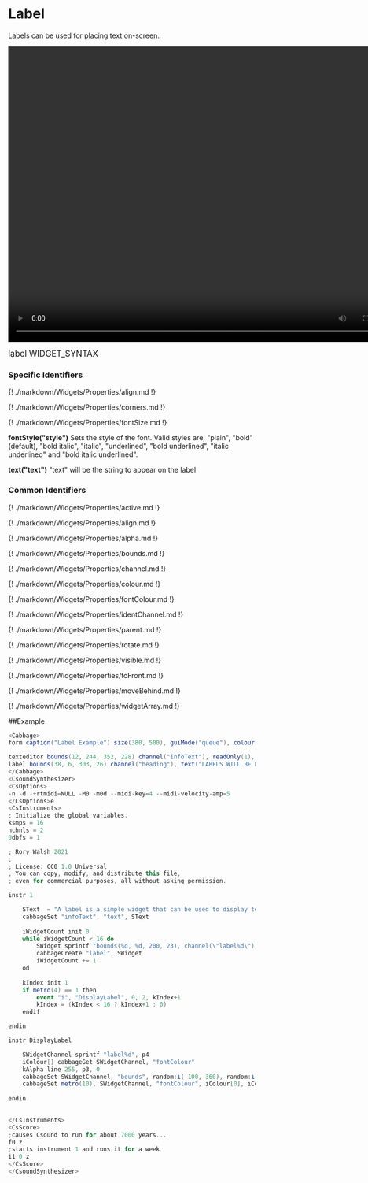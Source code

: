 # Label

Labels can be used for placing text on-screen. 

<video width="800" height="600" controls>
<source src="../../images/docs/label.mp4">
</video> 

<big></pre>
label WIDGET_SYNTAX
</pre></big>

### Specific Identifiers

{! ./markdown/Widgets/Properties/align.md !} 

{! ./markdown/Widgets/Properties/corners.md !} 

{! ./markdown/Widgets/Properties/fontSize.md !} 

**fontStyle("style")** Sets the style of the font. Valid styles are, "plain", "bold"(default), "bold italic", "italic", "underlined", "bold underlined", "italic underlined" and "bold italic underlined". 

**text("text")** "text" will be the string to appear on the label

### Common Identifiers

{! ./markdown/Widgets/Properties/active.md !}  

{! ./markdown/Widgets/Properties/align.md !}  

{! ./markdown/Widgets/Properties/alpha.md !} 

{! ./markdown/Widgets/Properties/bounds.md !}  

{! ./markdown/Widgets/Properties/channel.md !}  

{! ./markdown/Widgets/Properties/colour.md !}  

{! ./markdown/Widgets/Properties/fontColour.md !}  

{! ./markdown/Widgets/Properties/identChannel.md !}  

{! ./markdown/Widgets/Properties/parent.md !} 

{! ./markdown/Widgets/Properties/rotate.md !}  

{! ./markdown/Widgets/Properties/visible.md !}  
 
{! ./markdown/Widgets/Properties/toFront.md !} 

{! ./markdown/Widgets/Properties/moveBehind.md !} 

{! ./markdown/Widgets/Properties/widgetArray.md !}  

<!--(End of identifiers)/-->


##Example
<!--(Widget Example)/-->
```csharp
<Cabbage>
form caption("Label Example") size(380, 500), guiMode("queue"), colour(2, 145, 209) pluginId("def1")

texteditor bounds(12, 244, 352, 228) channel("infoText"), readOnly(1), wrap(1), scrollbars(1)
label bounds(38, 6, 303, 26) channel("heading"), text("LABELS WILL BE LABELS"), fontColour(255, 255, 255, 255)
</Cabbage>
<CsoundSynthesizer>
<CsOptions>
-n -d -+rtmidi=NULL -M0 -m0d --midi-key=4 --midi-velocity-amp=5
</CsOptions>e
<CsInstruments>
; Initialize the global variables. 
ksmps = 16
nchnls = 2
0dbfs = 1

; Rory Walsh 2021 
;
; License: CC0 1.0 Universal
; You can copy, modify, and distribute this file, 
; even for commercial purposes, all without asking permission. 

instr 1

    SText  = "A label is a simple widget that can be used to display text the screen. They can act as simple buttons sending a 0 or 1 when they are clicked. Press once for 1, press again for 0, again for 1, etc.\n\nInstrument 1 creates 16 labels in a loop, each with a channel name 'label1', 'label2', 'label3', etc. This is done dynamically using the 'cabbageCreate' opcode. A metro in instr 1 triggers the various labels to appear, and controls both position and fontColour alpha values as the labels are displayed."
    cabbageSet "infoText", "text", SText
    
    iWidgetCount init 0
    while iWidgetCount < 16 do
        SWidget sprintf "bounds(%d, %d, 200, 23), channel(\"label%d\"), text(\"Cabbage Label %d\"), fontColour(147, 210, 0, 0)", random:i(0, 330), random:i(0, 200), iWidgetCount, iWidgetCount
        cabbageCreate "label", SWidget
        iWidgetCount += 1
    od   
    
    kIndex init 1
    if metro(4) == 1 then
        event "i", "DisplayLabel", 0, 2, kIndex+1
        kIndex = (kIndex < 16 ? kIndex+1 : 0)
    endif

endin

instr DisplayLabel

    SWidgetChannel sprintf "label%d", p4
    iColour[] cabbageGet SWidgetChannel, "fontColour"
    kAlpha line 255, p3, 0    
    cabbageSet SWidgetChannel, "bounds", random:i(-100, 360), random:i(50, 200), 200, 23
    cabbageSet metro(10), SWidgetChannel, "fontColour", iColour[0], iColour[1], iColour[2], kAlpha
    
endin

                
</CsInstruments>
<CsScore>
;causes Csound to run for about 7000 years...
f0 z
;starts instrument 1 and runs it for a week
i1 0 z
</CsScore>
</CsoundSynthesizer>

```
<!--(End Widget Example)/-->
